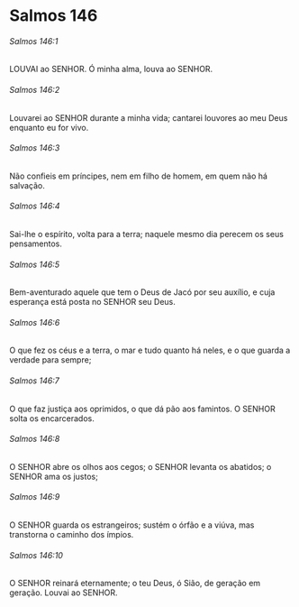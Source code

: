# Salmos 146

###### Salmos 146:1

LOUVAI ao SENHOR. Ó minha alma, louva ao SENHOR.

###### Salmos 146:2

Louvarei ao SENHOR durante a minha vida; cantarei louvores ao meu Deus enquanto eu for vivo.

###### Salmos 146:3

Não confieis em príncipes, nem em filho de homem, em quem não há salvação.

###### Salmos 146:4

Sai-lhe o espírito, volta para a terra; naquele mesmo dia perecem os seus pensamentos.

###### Salmos 146:5

Bem-aventurado aquele que tem o Deus de Jacó por seu auxílio, e cuja esperança está posta no SENHOR seu Deus.

###### Salmos 146:6

O que fez os céus e a terra, o mar e tudo quanto há neles, e o que guarda a verdade para sempre;

###### Salmos 146:7

O que faz justiça aos oprimidos, o que dá pão aos famintos. O SENHOR solta os encarcerados.

###### Salmos 146:8

O SENHOR abre os olhos aos cegos; o SENHOR levanta os abatidos; o SENHOR ama os justos;

###### Salmos 146:9

O SENHOR guarda os estrangeiros; sustém o órfão e a viúva, mas transtorna o caminho dos ímpios.

###### Salmos 146:10

O SENHOR reinará eternamente; o teu Deus, ó Sião, de geração em geração. Louvai ao SENHOR.


